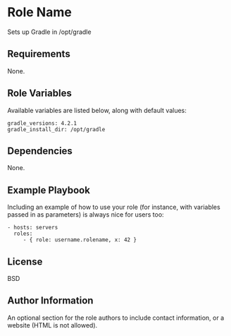 Role Name
=========

Sets up Gradle in /opt/gradle

Requirements
------------

None.

Role Variables
--------------

Available variables are listed below, along with default values:

    gradle_versions: 4.2.1
    gradle_install_dir: /opt/gradle
 

Dependencies
------------

None.

Example Playbook
----------------

Including an example of how to use your role (for instance, with variables passed in as parameters) is always nice for users too:

    - hosts: servers
      roles:
         - { role: username.rolename, x: 42 }

License
-------

BSD

Author Information
------------------

An optional section for the role authors to include contact information, or a website (HTML is not allowed).
